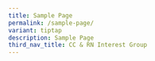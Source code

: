 ```yaml
---
title: Sample Page
permalink: /sample-page/
variant: tiptap
description: Sample Page
third_nav_title: CC & RN Interest Group
---
```

